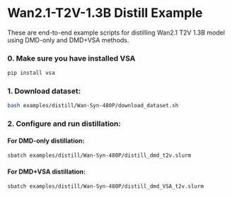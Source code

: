 # Wan2.1-T2V-1.3B Distill Example
These are end-to-end example scripts for distilling Wan2.1 T2V 1.3B model using DMD-only and DMD+VSA methods.

### 0. Make sure you have installed VSA

```bash
pip install vsa
```

### 1. Download dataset:
```bash
bash examples/distill/Wan-Syn-480P/download_dataset.sh
```

### 2. Configure and run distillation:

#### For DMD-only distillation:
```bash
sbatch examples/distill/Wan-Syn-480P/distill_dmd_t2v.slurm
```

#### For DMD+VSA distillation:
```bash
sbatch examples/distill/Wan-Syn-480P/distill_dmd_VSA_t2v.slurm
```
